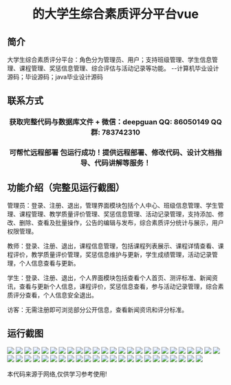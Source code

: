 <p><h1 align="center">的大学生综合素质评分平台vue</h1></p>

## 简介
大学生综合素质评分平台：角色分为管理员、用户；支持班级管理、学生信息管理、课程管理、奖惩信息管理、综合评估与活动记录等功能。    --计算机毕业设计源码；毕设源码；java毕业设计源码


## 联系方式
<p><h3 align="center">获取完整代码与数据库文件 + 微信：deepguan QQ: 86050149 QQ群: 783742310</h3></p>
<p><h3 align="center">可帮忙远程部署 包运行成功！提供远程部署、修改代码、设计文档指导、代码讲解等服务！</h3></p>

## 功能介绍（完整见运行截图）
管理员：登录、注册、退出，管理界面模块包括个人中心、班级信息管理、学生管理、课程管理、教学质量评价管理、奖惩信息管理、活动记录管理，支持添加、修改、删除、查看及批量操作，公告的编辑与发布，综合素质评分统计与展示，用户权限管理。

教师：登录、注册、退出，课程信息管理，包括课程列表展示、课程详情查看、课程评价，教学质量评价管理，奖惩信息维护与更新，学生成绩管理，活动记录管理，个人信息查看与更新。

学生：登录、注册、退出，个人界面模块包括查看个人首页、测评标准、新闻资讯，查看与更新个人信息，课程评价，奖惩信息查看，参与活动记录管理，综合素质评分查看，个人信息安全退出。

访客：无需注册即可浏览部分公开信息，查看新闻资讯和评分标准。


## 运行截图
![](https://bs-1329754181.cos.ap-shanghai.myqcloud.com/ssm/CollegeStudentComprehensiveQualityScorePlatform/img/001.jpg)
![](https://bs-1329754181.cos.ap-shanghai.myqcloud.com/ssm/CollegeStudentComprehensiveQualityScorePlatform/img/002.jpg)
![](https://bs-1329754181.cos.ap-shanghai.myqcloud.com/ssm/CollegeStudentComprehensiveQualityScorePlatform/img/003.jpg)
![](https://bs-1329754181.cos.ap-shanghai.myqcloud.com/ssm/CollegeStudentComprehensiveQualityScorePlatform/img/004.jpg)
![](https://bs-1329754181.cos.ap-shanghai.myqcloud.com/ssm/CollegeStudentComprehensiveQualityScorePlatform/img/005.jpg)
![](https://bs-1329754181.cos.ap-shanghai.myqcloud.com/ssm/CollegeStudentComprehensiveQualityScorePlatform/img/006.jpg)
![](https://bs-1329754181.cos.ap-shanghai.myqcloud.com/ssm/CollegeStudentComprehensiveQualityScorePlatform/img/007.jpg)
![](https://bs-1329754181.cos.ap-shanghai.myqcloud.com/ssm/CollegeStudentComprehensiveQualityScorePlatform/img/008.jpg)
![](https://bs-1329754181.cos.ap-shanghai.myqcloud.com/ssm/CollegeStudentComprehensiveQualityScorePlatform/img/009.jpg)
![](https://bs-1329754181.cos.ap-shanghai.myqcloud.com/ssm/CollegeStudentComprehensiveQualityScorePlatform/img/010.jpg)
![](https://bs-1329754181.cos.ap-shanghai.myqcloud.com/ssm/CollegeStudentComprehensiveQualityScorePlatform/img/011.jpg)
![](https://bs-1329754181.cos.ap-shanghai.myqcloud.com/ssm/CollegeStudentComprehensiveQualityScorePlatform/img/012.jpg)
![](https://bs-1329754181.cos.ap-shanghai.myqcloud.com/ssm/CollegeStudentComprehensiveQualityScorePlatform/img/013.jpg)
![](https://bs-1329754181.cos.ap-shanghai.myqcloud.com/ssm/CollegeStudentComprehensiveQualityScorePlatform/img/014.jpg)
![](https://bs-1329754181.cos.ap-shanghai.myqcloud.com/ssm/CollegeStudentComprehensiveQualityScorePlatform/img/015.jpg)
![](https://bs-1329754181.cos.ap-shanghai.myqcloud.com/ssm/CollegeStudentComprehensiveQualityScorePlatform/img/016.jpg)
![](https://bs-1329754181.cos.ap-shanghai.myqcloud.com/ssm/CollegeStudentComprehensiveQualityScorePlatform/img/017.jpg)
![](https://bs-1329754181.cos.ap-shanghai.myqcloud.com/ssm/CollegeStudentComprehensiveQualityScorePlatform/img/018.jpg)
![](https://bs-1329754181.cos.ap-shanghai.myqcloud.com/ssm/CollegeStudentComprehensiveQualityScorePlatform/img/019.jpg)
![](https://bs-1329754181.cos.ap-shanghai.myqcloud.com/ssm/CollegeStudentComprehensiveQualityScorePlatform/img/020.jpg)
![](https://bs-1329754181.cos.ap-shanghai.myqcloud.com/ssm/CollegeStudentComprehensiveQualityScorePlatform/img/021.jpg)
![](https://bs-1329754181.cos.ap-shanghai.myqcloud.com/ssm/CollegeStudentComprehensiveQualityScorePlatform/img/022.jpg)
![](https://bs-1329754181.cos.ap-shanghai.myqcloud.com/ssm/CollegeStudentComprehensiveQualityScorePlatform/img/023.jpg)
![](https://bs-1329754181.cos.ap-shanghai.myqcloud.com/ssm/CollegeStudentComprehensiveQualityScorePlatform/img/024.jpg)
![](https://bs-1329754181.cos.ap-shanghai.myqcloud.com/ssm/CollegeStudentComprehensiveQualityScorePlatform/img/025.jpg)
![](https://bs-1329754181.cos.ap-shanghai.myqcloud.com/ssm/CollegeStudentComprehensiveQualityScorePlatform/img/026.jpg)
![](https://bs-1329754181.cos.ap-shanghai.myqcloud.com/ssm/CollegeStudentComprehensiveQualityScorePlatform/img/027.jpg)
![](https://bs-1329754181.cos.ap-shanghai.myqcloud.com/ssm/CollegeStudentComprehensiveQualityScorePlatform/img/028.jpg)
![](https://bs-1329754181.cos.ap-shanghai.myqcloud.com/ssm/CollegeStudentComprehensiveQualityScorePlatform/img/029.jpg)
![](https://bs-1329754181.cos.ap-shanghai.myqcloud.com/ssm/CollegeStudentComprehensiveQualityScorePlatform/img/030.jpg)
![](https://bs-1329754181.cos.ap-shanghai.myqcloud.com/ssm/CollegeStudentComprehensiveQualityScorePlatform/img/031.jpg)
![](https://bs-1329754181.cos.ap-shanghai.myqcloud.com/ssm/CollegeStudentComprehensiveQualityScorePlatform/img/032.jpg)
![](https://bs-1329754181.cos.ap-shanghai.myqcloud.com/ssm/CollegeStudentComprehensiveQualityScorePlatform/img/033.jpg)
![](https://bs-1329754181.cos.ap-shanghai.myqcloud.com/ssm/CollegeStudentComprehensiveQualityScorePlatform/img/034.jpg)
![](https://bs-1329754181.cos.ap-shanghai.myqcloud.com/ssm/CollegeStudentComprehensiveQualityScorePlatform/img/035.jpg)
![](https://bs-1329754181.cos.ap-shanghai.myqcloud.com/ssm/CollegeStudentComprehensiveQualityScorePlatform/img/036.jpg)
![](https://bs-1329754181.cos.ap-shanghai.myqcloud.com/ssm/CollegeStudentComprehensiveQualityScorePlatform/img/037.jpg)
![](https://bs-1329754181.cos.ap-shanghai.myqcloud.com/ssm/CollegeStudentComprehensiveQualityScorePlatform/img/038.jpg)
![](https://bs-1329754181.cos.ap-shanghai.myqcloud.com/ssm/CollegeStudentComprehensiveQualityScorePlatform/img/039.jpg)
![](https://bs-1329754181.cos.ap-shanghai.myqcloud.com/ssm/CollegeStudentComprehensiveQualityScorePlatform/img/040.jpg)
![](https://bs-1329754181.cos.ap-shanghai.myqcloud.com/ssm/CollegeStudentComprehensiveQualityScorePlatform/img/041.jpg)
![](https://bs-1329754181.cos.ap-shanghai.myqcloud.com/ssm/CollegeStudentComprehensiveQualityScorePlatform/img/042.jpg)
![](https://bs-1329754181.cos.ap-shanghai.myqcloud.com/ssm/CollegeStudentComprehensiveQualityScorePlatform/img/043.jpg)
![](https://bs-1329754181.cos.ap-shanghai.myqcloud.com/ssm/CollegeStudentComprehensiveQualityScorePlatform/img/044.jpg)
![](https://bs-1329754181.cos.ap-shanghai.myqcloud.com/ssm/CollegeStudentComprehensiveQualityScorePlatform/img/045.jpg)
![](https://bs-1329754181.cos.ap-shanghai.myqcloud.com/ssm/CollegeStudentComprehensiveQualityScorePlatform/img/046.jpg)
![](https://bs-1329754181.cos.ap-shanghai.myqcloud.com/ssm/CollegeStudentComprehensiveQualityScorePlatform/img/047.jpg)
![](https://bs-1329754181.cos.ap-shanghai.myqcloud.com/ssm/CollegeStudentComprehensiveQualityScorePlatform/img/048.jpg)

<p>本代码来源于网络,仅供学习参考使用!</p>

